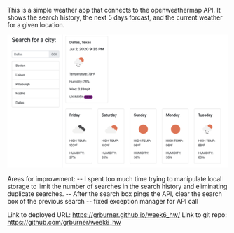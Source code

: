 This is a simple weather app that connects to the openweathermap API. It shows the search history, the next 5 days forcast, and the current weather for a given location.

![](app_screenshot.png)

Areas for improvement:
-- I spent too much time trying to manipulate local storage to limit the number of searches in the search history and eliminating duplicate searches.
-- After the search box pings the API, clear the search box of the previous search
-- fixed exception manager for API call 


Link to deployed URL: https://grburner.github.io/week6_hw/
Link to git repo: https://github.com/grburner/week6_hw